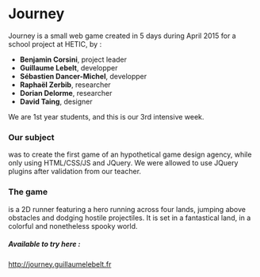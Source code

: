 # Journey
Journey is a small web game created in 5 days during April 2015 for a school project at HETIC, by :
  - **Benjamin Corsini**, project leader
  - **Guillaume Lebelt**, developper
  - **Sébastien Dancer-Michel**, developper
  - **Raphaël Zerbib**, researcher
  - **Dorian Delorme**, researcher
  - **David Taing**, designer

We are 1st year students, and this is our 3rd intensive week.

### Our subject
was to create the first game of an hypothetical game design agency, while only using HTML/CSS/JS and JQuery.
We were allowed to use JQuery plugins after validation from our teacher.

### The game
is a 2D runner featuring a hero running across four lands, jumping above obstacles and dodging hostile projectiles. It is set in a fantastical land, in a colorful and nonetheless spooky world.

##### Available to try here : 
<http://journey.guillaumelebelt.fr>